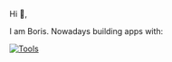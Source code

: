 Hi 👋,

I am Boris.
Nowadays building apps with:

[![Tools](https://skillicons.dev/icons?i=vscode,vue,laravel,pinia)](https://borisvicena.github.io)
